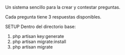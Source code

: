Un sistema sencillo para la crear y contestar preguntas.

Cada pregunta tiene 3 respuestas disponibles.

SETUP
Dentro del directorio base:

1. php artisan key:generate
2. php artisan migrate:install
3. php artisan migrate